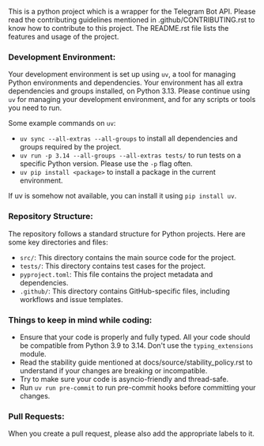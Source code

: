 This is a python project which is a wrapper for the Telegram Bot API. Please read the contributing
guidelines mentioned in .github/CONTRIBUTING.rst to know how to contribute to this project. The 
README.rst file lists the features and usage of the project.

### Development Environment:

Your development environment is set up using `uv`, a tool for managing Python environments and dependencies.
Your environment has all extra dependencies and groups installed, on Python 3.13. Please continue using `uv` for managing your development environment,
and for any scripts or tools you need to run.

Some example commands on `uv`:
- `uv sync --all-extras --all-groups` to install all dependencies and groups required by the project.
- `uv run -p 3.14 --all-groups --all-extras tests/` to run tests on a specific Python version. Please use the `-p` flag often.
- `uv pip install <package>` to install a package in the current environment.

If uv is somehow not available, you can install it using `pip install uv`.

### Repository Structure:

The repository follows a standard structure for Python projects. Here are some key directories and files:

- `src/`: This directory contains the main source code for the project.
- `tests/`: This directory contains test cases for the project.
- `pyproject.toml`: This file contains the project metadata and dependencies.
- `.github/`: This directory contains GitHub-specific files, including workflows and issue templates.


### Things to keep in mind while coding:

- Ensure that your code is properly and fully typed. All your code should be compatible from
  Python 3.9 to 3.14. Don't use the `typing_extensions` module.
- Read the stability guide mentioned at docs/source/stability_policy.rst to understand if your changes
  are breaking or incompatible.
- Try to make sure your code is asyncio-friendly and thread-safe.
- Run `uv run pre-commit` to run pre-commit hooks before committing your changes.

### Pull Requests:

When you create a pull request, please also add the appropriate labels to it.
